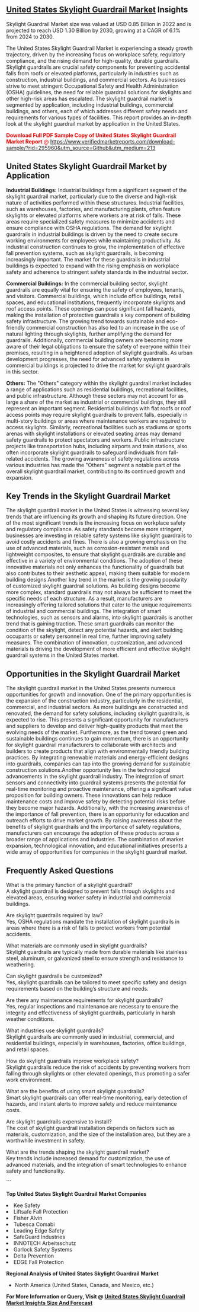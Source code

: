 <h2><a href="https://www.verifiedmarketreports.com/download-sample/?rid=295960&amp;utm_source=Github&amp;utm_medium=213" target="_blank">United States Skylight Guardrail Market</a> Insights</h2><p>Skylight Guardrail Market size was valued at USD 0.85 Billion in 2022 and is projected to reach USD 1.30 Billion by 2030, growing at a CAGR of 6.1% from 2024 to 2030.</p><p><p>The United States Skylight Guardrail Market is experiencing a steady growth trajectory, driven by the increasing focus on workplace safety, regulatory compliance, and the rising demand for high-quality, durable guardrails. Skylight guardrails are crucial safety components for preventing accidental falls from roofs or elevated platforms, particularly in industries such as construction, industrial buildings, and commercial sectors. As businesses strive to meet stringent Occupational Safety and Health Administration (OSHA) guidelines, the need for reliable guardrail solutions for skylights and other high-risk areas has escalated. The skylight guardrail market is segmented by application, including industrial buildings, commercial buildings, and others, each of which addresses different safety needs and requirements for various types of facilities. This report provides an in-depth look at the skylight guardrail market by application in the United States. <p><span class=""><span style="color: #ff0000;"><strong>Download Full PDF Sample Copy of United States Skylight Guardrail Market Report</strong> @ </span><a href="https://www.verifiedmarketreports.com/download-sample/?rid=295960&amp;utm_source=Github&amp;utm_medium=213" target="_blank">https://www.verifiedmarketreports.com/download-sample/?rid=295960&amp;utm_source=Github&amp;utm_medium=213</a></span></p></p><h2>United States Skylight Guardrail Market by Application</h2><p><strong>Industrial Buildings:</strong> Industrial buildings form a significant segment of the skylight guardrail market, particularly due to the diverse and high-risk nature of activities performed within these structures. Industrial facilities, such as warehouses, factories, and manufacturing plants, often feature skylights or elevated platforms where workers are at risk of falls. These areas require specialized safety measures to minimize accidents and ensure compliance with OSHA regulations. The demand for skylight guardrails in industrial buildings is driven by the need to create secure working environments for employees while maintaining productivity. As industrial construction continues to grow, the implementation of effective fall prevention systems, such as skylight guardrails, is becoming increasingly important. The market for these guardrails in industrial buildings is expected to expand with the rising emphasis on workplace safety and adherence to stringent safety standards in the industrial sector.</p><p><strong>Commercial Buildings:</strong> In the commercial building sector, skylight guardrails are equally vital for ensuring the safety of employees, tenants, and visitors. Commercial buildings, which include office buildings, retail spaces, and educational institutions, frequently incorporate skylights and roof access points. These openings can pose significant fall hazards, making the installation of protective guardrails a key component of building safety infrastructure. The growing trend towards sustainable and eco-friendly commercial construction has also led to an increase in the use of natural lighting through skylights, further amplifying the demand for guardrails. Additionally, commercial building owners are becoming more aware of their legal obligations to ensure the safety of everyone within their premises, resulting in a heightened adoption of skylight guardrails. As urban development progresses, the need for advanced safety systems in commercial buildings is projected to drive the market for skylight guardrails in this sector.</p><p><strong>Others:</strong> The "Others" category within the skylight guardrail market includes a range of applications such as residential buildings, recreational facilities, and public infrastructure. Although these sectors may not account for as large a share of the market as industrial or commercial buildings, they still represent an important segment. Residential buildings with flat roofs or roof access points may require skylight guardrails to prevent falls, especially in multi-story buildings or areas where maintenance workers are required to access skylights. Similarly, recreational facilities such as stadiums or sports arenas with skylight installations or elevated seating areas may demand safety guardrails to protect spectators and workers. Public infrastructure projects like transportation hubs, including airports and train stations, also often incorporate skylight guardrails to safeguard individuals from fall-related accidents. The growing awareness of safety regulations across various industries has made the "Others" segment a notable part of the overall skylight guardrail market, contributing to its continued growth and expansion.</p><h2>Key Trends in the Skylight Guardrail Market</h2><p>The skylight guardrail market in the United States is witnessing several key trends that are influencing its growth and shaping its future direction. One of the most significant trends is the increasing focus on workplace safety and regulatory compliance. As safety standards become more stringent, businesses are investing in reliable safety systems like skylight guardrails to avoid costly accidents and fines. There is also a growing emphasis on the use of advanced materials, such as corrosion-resistant metals and lightweight composites, to ensure that skylight guardrails are durable and effective in a variety of environmental conditions. The adoption of these innovative materials not only enhances the functionality of guardrails but also contributes to their aesthetic appeal, making them suitable for modern building designs.Another key trend in the market is the growing popularity of customized skylight guardrail solutions. As building designs become more complex, standard guardrails may not always be sufficient to meet the specific needs of each structure. As a result, manufacturers are increasingly offering tailored solutions that cater to the unique requirements of industrial and commercial buildings. The integration of smart technologies, such as sensors and alarms, into skylight guardrails is another trend that is gaining traction. These smart guardrails can monitor the condition of the skylight, detect any potential hazards, and alert building occupants or safety personnel in real time, further improving safety measures. The combination of innovation, customization, and advanced materials is driving the development of more efficient and effective skylight guardrail systems in the United States market.</p><h2>Opportunities in the Skylight Guardrail Market</h2><p>The skylight guardrail market in the United States presents numerous opportunities for growth and innovation. One of the primary opportunities is the expansion of the construction industry, particularly in the residential, commercial, and industrial sectors. As more buildings are constructed and renovated, the demand for safety solutions, including skylight guardrails, is expected to rise. This presents a significant opportunity for manufacturers and suppliers to develop and deliver high-quality products that meet the evolving needs of the market. Furthermore, as the trend toward green and sustainable buildings continues to gain momentum, there is an opportunity for skylight guardrail manufacturers to collaborate with architects and builders to create products that align with environmentally friendly building practices. By integrating renewable materials and energy-efficient designs into guardrails, companies can tap into the growing demand for sustainable construction solutions.Another opportunity lies in the technological advancements in the skylight guardrail industry. The integration of smart sensors and connectivity into guardrail systems presents the potential for real-time monitoring and proactive maintenance, offering a significant value proposition for building owners. These innovations can help reduce maintenance costs and improve safety by detecting potential risks before they become major hazards. Additionally, with the increasing awareness of the importance of fall prevention, there is an opportunity for education and outreach efforts to drive market growth. By raising awareness about the benefits of skylight guardrails and the importance of safety regulations, manufacturers can encourage the adoption of these products across a broader range of applications and industries. The combination of market expansion, technological innovation, and educational initiatives presents a wide array of opportunities for companies in the skylight guardrail market.</p><h2>Frequently Asked Questions</h2><p>What is the primary function of a skylight guardrail? <br> A skylight guardrail is designed to prevent falls through skylights and elevated areas, ensuring worker safety in industrial and commercial buildings.</p><p>Are skylight guardrails required by law? <br> Yes, OSHA regulations mandate the installation of skylight guardrails in areas where there is a risk of falls to protect workers from potential accidents.</p><p>What materials are commonly used in skylight guardrails? <br> Skylight guardrails are typically made from durable materials like stainless steel, aluminum, or galvanized steel to ensure strength and resistance to weathering.</p><p>Can skylight guardrails be customized? <br> Yes, skylight guardrails can be tailored to meet specific safety and design requirements based on the building’s structure and needs.</p><p>Are there any maintenance requirements for skylight guardrails? <br> Yes, regular inspections and maintenance are necessary to ensure the integrity and effectiveness of skylight guardrails, particularly in harsh weather conditions.</p><p>What industries use skylight guardrails? <br> Skylight guardrails are commonly used in industrial, commercial, and residential buildings, especially in warehouses, factories, office buildings, and retail spaces.</p><p>How do skylight guardrails improve workplace safety? <br> Skylight guardrails reduce the risk of accidents by preventing workers from falling through skylights or other elevated openings, thus promoting a safer work environment.</p><p>What are the benefits of using smart skylight guardrails? <br> Smart skylight guardrails can offer real-time monitoring, early detection of hazards, and instant alerts to improve safety and reduce maintenance costs.</p><p>Are skylight guardrails expensive to install? <br> The cost of skylight guardrail installation depends on factors such as materials, customization, and the size of the installation area, but they are a worthwhile investment in safety.</p><p>What are the trends shaping the skylight guardrail market? <br> Key trends include increased demand for customization, the use of advanced materials, and the integration of smart technologies to enhance safety and functionality.</p>```</p><p><strong>Top United States Skylight Guardrail Market Companies</strong></p><div data-test-id=""><p><li>Kee Safety</li><li> Liftsafe Fall Protection</li><li> Fisher Alvin</li><li> Tubesca Comabi</li><li> Leading Edge Safety</li><li> SafeGuard Industries</li><li> INNOTECH Arbeitsschutz</li><li> Garlock Safety Systems</li><li> Delta Prevention</li><li> EDGE Fall Protection</li></p><div><strong>Regional Analysis of&nbsp;United States Skylight Guardrail Market</strong></div><ul><li dir="ltr"><p dir="ltr">North America&nbsp;(United States, Canada, and Mexico, etc.)</p></li></ul><p><strong>For More Information or Query, Visit @&nbsp;</strong><strong><a href="https://www.verifiedmarketreports.com/product/skylight-guardrail-market/?utm_source=Github&amp;utm_medium=213" target="_blank">United States Skylight Guardrail Market Insights Size And Forecast</a></strong></p></div>
